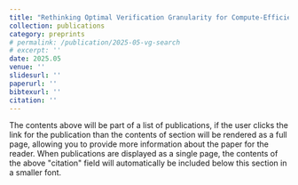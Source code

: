 ```yaml
---
title: "Rethinking Optimal Verification Granularity for Compute-Efficient Test-Time Scaling"
collection: publications
category: preprints
# permalink: /publication/2025-05-vg-search
# excerpt: ''
date: 2025.05
venue: ''
slidesurl: ''
paperurl: ''
bibtexurl: ''
citation: ''
---
```

The contents above will be part of a list of publications, if the user clicks the link for the publication than the contents of section will be rendered as a full page, allowing you to provide more information about the paper for the reader. When publications are displayed as a single page, the contents of the above "citation" field will automatically be included below this section in a smaller font.
